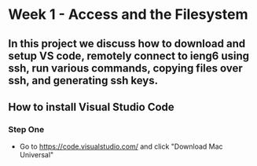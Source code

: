 #  Week 1 - Access and the Filesystem
In this project we discuss how to download and setup VS code, remotely connect to ieng6 using ssh, run various commands, copying files over ssh, and generating ssh keys.
---
## How to install Visual Studio Code


### Step One 
- Go to https://code.visualstudio.com/ and click "Download Mac Universal"  
